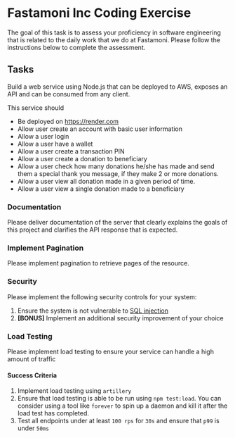 # Fastamoni Inc Coding Exercise

The goal of this task is to assess your proficiency in software engineering that is related to the daily work that we do at Fastamoni. Please follow the instructions below to complete the assessment.

## Tasks

Build a web service using Node.js that can be deployed to AWS, exposes an API and can be consumed from any client.

This service should

- Be deployed on https://render.com
- Allow user create an account with basic user information
- Allow a user login
- Allow a user have a wallet
- Allow a user create a transaction PIN
- Allow a user create a donation to beneficiary
- Allow a user check how many donations he/she has made and send them a special thank you message, if they make 2 or more donations.
- Allow a user view all donation made in a given period of time.
- Allow a user view a single donation made to a beneficiary

### Documentation

Please deliver documentation of the server that clearly explains the goals of this project and clarifies the API response that is expected.

### Implement Pagination

Please implement pagination to retrieve pages of the resource.

### Security

Please implement the following security controls for your system:

1. Ensure the system is not vulnerable to [SQL injection](https://www.owasp.org/index.php/SQL_Injection)
2. **[BONUS]** Implement an additional security improvement of your choice

### Load Testing

Please implement load testing to ensure your service can handle a high amount of traffic

#### Success Criteria

1. Implement load testing using `artillery`
2. Ensure that load testing is able to be run using `npm test:load`. You can consider using a tool like `forever` to spin up a daemon and kill it after the load test has completed.
3. Test all endpoints under at least `100 rps` for `30s` and ensure that `p99` is under `50ms`
